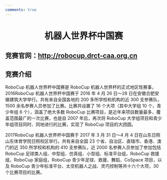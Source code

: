 ```yaml
---
comments: true
---
```


# <center>机器人世界杯中国赛</center>

## 竞赛官网：<http://robocup.drct-caa.org.cn>

## 竞赛介绍

RoboCup 机器人世界杯中国赛是 RoboCup 机器人世界杯的正式地区性赛事，2016RoboCup 机器人世界杯中国赛于 2016 年 4 月 26 日～28 日在安徽合肥安徽建筑大学举行。共有来自全国各地的 200 多所学校和机构的近 300 支参赛队，1500 余名参赛人员参加了比赛。比赛共设置了 16 个大项（其中大学组 10 个，青少年组 6 个），涵盖了绝大多数 RoboCup 比赛项目，是近年来项目数量最多、覆盖范围最广的一次比赛，也是自 2007 年后，再次将 RoboCup 大学组项目和青少年组项目同时、同地进行的比赛，实现了 RoboCup 项目的大团圆。

2017RoboCup 机器人世界杯中国赛于 2017 年 3 月 31 日～4 月 4 日在山东日照山东体育学院日照校区举行。共有来自全国 23 个省、自治区、直辖市、香港、澳门的近 350 所学校和机构的 410 支参赛队，近 2000 名参赛人员参加了参加包括 RoboCup 足球类人组、中型组、仿真组、小型组、标准平台组，RoboCup 救援组，RoboCup 家庭组，RoboCup 青少年足球、救援、舞蹈、CoSpace 项目，以及 RoboCup 青少年标准平台、太空机器人之战、灵巧控制等共十六个大项，30 个比赛项目的比赛。